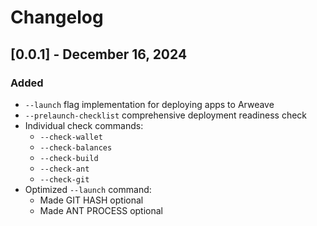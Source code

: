 # Changelog

## [0.0.1] - December 16, 2024

### Added
- `--launch` flag implementation for deploying apps to Arweave
- `--prelaunch-checklist` comprehensive deployment readiness check
- Individual check commands:
  - `--check-wallet`
  - `--check-balances`
  - `--check-build`
  - `--check-ant`
  - `--check-git`
- Optimized `--launch` command:
  - Made GIT HASH optional
  - Made ANT PROCESS optional
